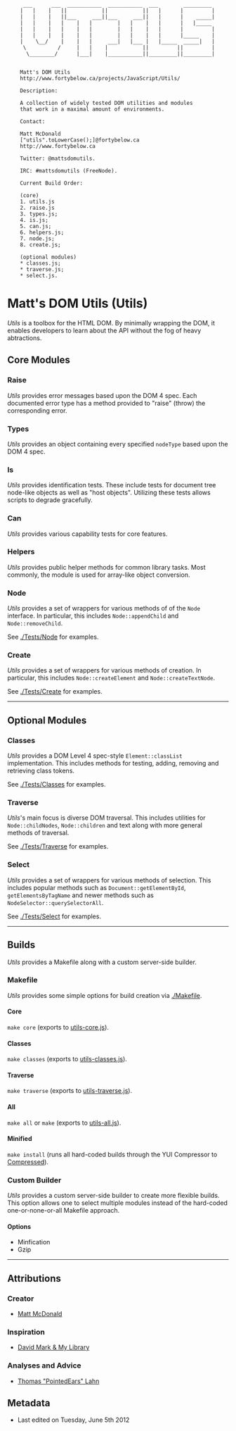          ___      ___  ___________  ___________  ___        _________
        |   |    |   ||           ||           ||   |      |         |
        |   |    |   ||___     ___||___     ___||   |      |    _____|
        |   |    |   |    |   |        |   |    |   |      |   |_____
        |   |    |   |    |   |        |   |    |   |      |         |
        |   |    |   |    |   |        |   |    |   |      |_____    |
        |    \__/    |    |   |     ___|   |___ |   |_____  _____|   |
         \          /     |   |    |           ||         ||         |
          \________/      |___|    |___________||_________||_________|


        Matt's DOM Utils
        http://www.fortybelow.ca/projects/JavaScript/Utils/

        Description:

        A collection of widely tested DOM utilities and modules
        that work in a maximal amount of environments.

        Contact:

        Matt McDonald
        ["utils".toLowerCase();]@fortybelow.ca
        http://www.fortybelow.ca

        Twitter: @mattsdomutils.

        IRC: #mattsdomutils (FreeNode).

        Current Build Order:

        (core)
        1. utils.js
        2. raise.js
        3. types.js;
        4. is.js;
        5. can.js;
        6. helpers.js;
        7. node.js;
        8. create.js;

        (optional modules)
        * classes.js;
        * traverse.js;
        * select.js.

# Matt's DOM Utils (Utils)

*Utils* is a toolbox for the HTML DOM. By minimally wrapping the DOM,
it enables developers to learn about the API without the fog of heavy
abtractions.

## Core Modules

### Raise

*Utils* provides error messages based upon the DOM 4 spec. Each
documented error type has a method provided to "raise" (throw) the
corresponding error.

### Types

*Utils* provides an object containing every specified `nodeType` based
upon the DOM 4 spec.

### Is

*Utils* provides identification tests. These include tests for
document tree node-like objects as well as "host objects". Utilizing
these tests allows scripts to degrade gracefully.

### Can

*Utils* provides various capability tests for core features.

### Helpers

*Utils* provides public helper methods for common library tasks.
Most commonly, the module is used for array-like object
conversion.

### Node

*Utils* provides a set of wrappers for various methods of
of the `Node` interface. In particular, this includes
`Node::appendChild` and `Node::removeChild`.

See [./Tests/Node](./Tests/Node "Node Tests")
for examples.

### Create

*Utils* provides a set of wrappers for various methods of
creation. In particular, this includes `Node::createElement` and
`Node::createTextNode`.

See [./Tests/Create](./Tests/Create "Create Tests")
for examples.

---

## Optional Modules

### Classes

*Utils* provides a DOM Level 4 spec-style `Element::classList`
implementation. This includes methods for testing, adding,
removing and retrieving class tokens.

See [./Tests/Classes](./Tests/Classes "Class Tests")
for examples.

### Traverse

*Utils*'s main focus is diverse DOM traversal. This includes
utilities for `Node::childNodes`, `Node::children` and text along
with more general methods of traversal.

See [./Tests/Traverse](./Tests/Traverse "Traverse Tests")
for examples.

### Select

*Utils* provides a set of wrappers for various methods of
selection. This includes popular methods such as
`Document::getElementById`, `getElementsByTagName` and newer
methods such as `NodeSelector::querySelectorAll`.

See [./Tests/Select](./Tests/Select "Select Tests")
for examples.

---

## Builds

*Utils* provides a Makefile along with a custom server-side
builder.

### Makefile

*Utils* provides some simple options for build creation via
[./Makefile](./Makefile "Makefile").

#### Core

`make core` (exports to [utils-core.js](./Builds/Uncompressed/utils-core.js "Build File")).

#### Classes

`make classes` (exports to [utils-classes.js](./Builds/Uncompressed/utils-classes.js "Build File")).

#### Traverse

`make traverse` (exports to [utils-traverse.js](./Builds/Uncompressed/utils-traverse.js "Build File")).

#### All

`make all` or `make` (exports to [utils-all.js](./Builds/Uncompressed/utils-all.js "Build File")).

#### Minified

`make install` (runs all hard-coded builds through the YUI Compressor to [Compressed](./Builds/Compressed "Compressed Directory")).

### Custom Builder

*Utils* provides a custom server-side builder to create
more flexible builds. This option allows one to
select multiple modules instead of the hard-coded
one-or-none-or-all Makefile approach.

#### Options

* Minfication
* Gzip

---

## Attributions

### Creator

* [Matt McDonald](http://www.fortybelow.ca "fortybelow.ca")


### Inspiration

* [David Mark & My Library](http://www.cinsoft.net "cinsoft.net")

### Analyses and Advice

* [Thomas "PointedEars" Lahn](http://www.pointedears.de "pointedears.de")


## Metadata

* Last edited on Tuesday, June 5th 2012
